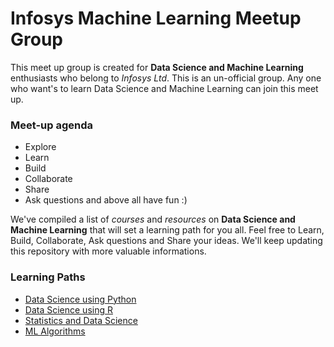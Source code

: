 # Infosys Machine Learning Meetup Group

This meet up group is created for **Data Science and Machine Learning** enthusiasts who belong to _Infosys Ltd_. This is an un-official group. Any one who want's to learn Data Science and Machine Learning can join this meet up.

### Meet-up agenda

+ Explore
+ Learn 
+ Build
+ Collaborate
+ Share
+ Ask questions
and above all have fun :)

We've compiled a list of _courses_ and _resources_ on **Data Science and Machine Learning** that will set a learning path for you all. Feel free to Learn, Build, Collaborate, Ask questions and Share your ideas. We'll keep updating this repository with more valuable informations.

### Learning Paths

+ [Data Science using Python](https://github.com/InfyMLMeetup/ML/blob/master/Learning%20Paths/Learning%20Path%20-%20Data%20Science%20using%20Python.md)
+ [Data Science using R](https://github.com/InfyMLMeetup/ML/blob/master/Learning%20Paths/Learning%20Path%20-%20Data%20Science%20using%20R.md)
+ [Statistics and Data Science](https://github.com/InfyMLMeetup/ML/blob/master/Learning%20Paths/Learning%20Path%20-%20Statistics%20and%20Data%20Science.md)
+ [ML Algorithms](https://github.com/InfyMLMeetup/ML/blob/master/Learning%20Paths/Learning%20Path%20-%20ML%20Algorithms.md)
